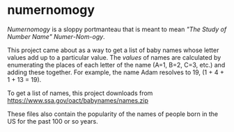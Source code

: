 # numernomogy
_Numernomogy_ is a sloppy portmanteau that is meant to mean _"The Study of Number Name"_ _Numer_-_Nom_-_ogy_.

This project came about as a way to get a list of baby names whose letter values add up to a particular value.
The _values_ of names are calculated by enumerating the places of each letter of the name (A=1, B=2, C=3, etc.)
and adding these together. For example, the name Adam resolves to 19, (1 + 4 + 1 + 13 = 19).

To get a list of names, this project downloads from https://www.ssa.gov/oact/babynames/names.zip

These files also contain the popularity of the names of people born in the US for the past 100 or so years.
